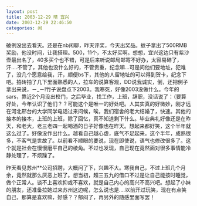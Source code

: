 ```yaml
---
layout: post
title: 2003-12-29 晴 宜兴 
date: 2003-12-29 22:46:50
categories: 闲
---
```

破例没出去看天。还是在nb闲聊，昨天评奖，今天出奖品。蚊子拿出了500RMB奖励，他没时间，让我搭理。500，11个，不太好买啊。想想，宜兴这边只有紫沙壶最出名了，40多买个也不错，可是后来听说邮局邮寄不好办，太容易碎了，汗....不管了，其他也没什么好的，不管贵重，纪念嘛...可是问他们要地址，犯难了，没几个愿意给我，汗，顺便bs下，其他的人留地址的可以得到贺卡，纪念下吧。拍砖拍了几下里面熟悉的人，拉车的说算客观，DD说我诚实，倒，还把例子拿出来说，－_－!竹子说盘点下2003。我寒死，好像2003没做什么。今年的 sars，靠近2个月没出校门，之后毕业，找工作，上班，辞职，没话说了：（要算好处，今年认识了他们？？可能这个是唯一的好处吧。人其实真的好微妙，刚才远在河北邢台的大学同学电话过来问候，唉，我们宿舍的老大结婚了，快速。其他的接本的接本，上班的上班，除了回忆，真不知道剩下什么。毕业典礼好像还是在昨天，和老大，老三老四一起喝酒的日子好像也在昨天。想起来都好笑，这个半年就这么过了。好像没作出什么。越看自己越心虚，底气不足起来。这个半年，成熟很多，不客气是世故了。以前看不顺眼的要说，现在即使说，语气也修改很多了。这个就是社会在慢慢磨平自己的棱角。不过也发现，自己现在竟然面对很多事情能冷静处理了，不烦躁了。

昨天看见苏州**公司招聘，大概问了下，兴趣不大。寒我自己，不过上班几个月余，竟然就那么厌恶上班了。想当初，超三五九的借口不过是让自己能按时睡觉，做个正常人。谈不上喜欢抑或不喜欢，就是自己内心的高兴不高兴吧。想起了小妹的朋友，还准备拉她过来苏州这边呢，怎么说也是....以前开过玩笑，现在有点笑自己，那算是喜欢嘛，好感？？郁闷了，再另外的随感里面写罢！

&nbsp;